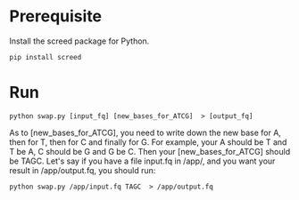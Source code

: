 # Prerequisite

Install the screed package for Python.

```console
pip install screed
```


# Run
```console
python swap.py [input_fq] [new_bases_for_ATCG]  > [output_fq]
```

As to  \[new_bases_for_ATCG\], you need to write down the new base for A, then for T, then for C and finally for G. For example, your A should be T and T be A, C should be G and G be C. Then your \[new_bases_for_ATCG\] should be TAGC. Let's say if you have a file input.fq in /app/, and you want your result in /app/output.fq, you should run:


```console
python swap.py /app/input.fq TAGC  > /app/output.fq
```
